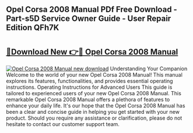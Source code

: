 ## Opel Corsa 2008 Manual PDf Free Download - Part-s5D Service Owner Guide - User Repair Edition QFh7K

# <h2><a href="http://cf28489.oget.top/?id=Opel+Corsa+2008+Manual">🔗Download New 👉🔴 Opel Corsa 2008 Manual</a></h2>

[![Opel Corsa 2008 Manual new download](https://i.imgur.com/5g1atiW.png)](http://cf28489.oget.top/?id=Opel+Corsa+2008+Manual)
Understanding Your Companion Welcome to the world of your new Opel Corsa 2008 Manual! This manual explores its features, functionalities, and provides essential operating instructions. Operating Instructions for Advanced Users This guide is tailored to experienced users of your new Opel Corsa 2008 Manual. This remarkable Opel Corsa 2008 Manual offers a plethora of features to enhance your daily life. It's our hope that the Opel Corsa 2008 Manual has been a clear and concise guide in helping you get started with your new product. Should you require any assistance or clarification, please do not hesitate to contact our customer support team.
